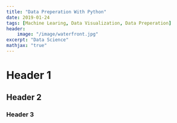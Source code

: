 ```yaml
---
title: "Data Preperation With Python"
date: 2019-01-24
tags: [Machine Learing, Data Visualization, Data Preperation]
header: 
    image: "/image/waterfront.jpg"
excerpt: "Data Science"
mathjax: "true"
---
```

# Header 1
## Header 2
### Header 3
```
